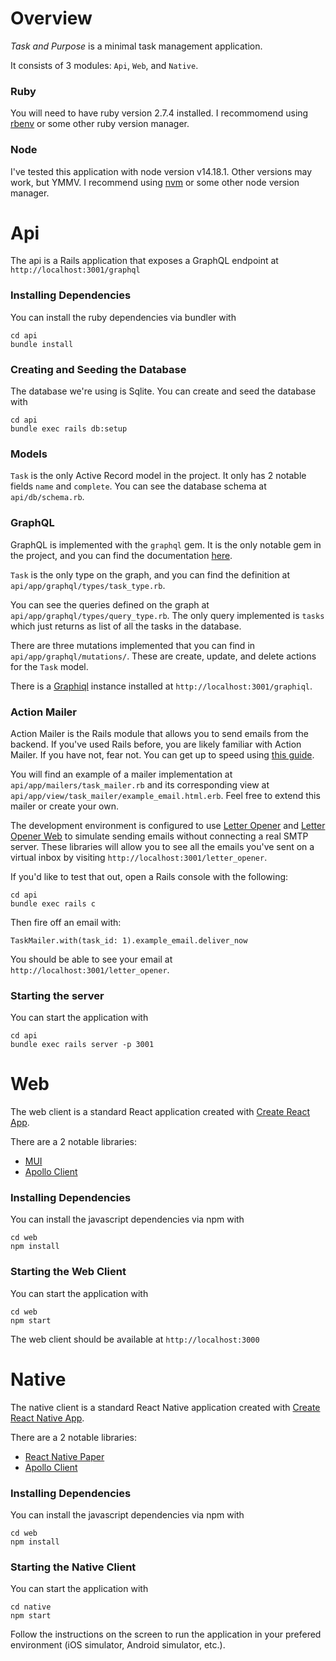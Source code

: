 
# Overview

*Task and Purpose* is a minimal task management application. 

It consists of 3 modules: `Api`, `Web`, and `Native`.
### Ruby
You will need to have ruby version 2.7.4 installed. I recommomend using [rbenv](https://github.com/rbenv/rbenv#installation) or some other ruby version manager.
### Node
I've tested this application with node version v14.18.1. Other versions may work, but YMMV. I recommend using [nvm](https://github.com/nvm-sh/nvm#installing-and-updating) or some other node version manager.

# Api
The api is a Rails application that exposes a GraphQL endpoint at `http://localhost:3001/graphql`
### Installing Dependencies
You can install the ruby dependencies via bundler with
```
cd api
bundle install
```
### Creating and Seeding the Database
The database we're using is Sqlite. You can create and seed the database with
```
cd api
bundle exec rails db:setup
```
### Models
`Task` is the only Active Record model in the project. It only has 2 notable fields `name` and `complete`. You can see the database schema at `api/db/schema.rb`.

### GraphQL
GraphQL is implemented with the `graphql` gem. It is the only notable gem in the project, and you can find the documentation [here](https://graphql-ruby.org/).

`Task` is the only type on the graph, and you can find the definition at `api/app/graphql/types/task_type.rb`.

You can see the queries defined on the graph at `api/app/graphql/types/query_type.rb`. The only query implemented is `tasks` which just returns as list of all the tasks in the database.

There are three mutations implemented that you can find in `api/app/graphql/mutations/`. These are create, update, and delete actions for the `Task` model.

There is a [Graphiql](https://github.com/graphql/graphiql/tree/main/packages/graphiql#readme) instance installed at `http://localhost:3001/graphiql`.

### Action Mailer
Action Mailer is the Rails module that allows you to send emails from the backend. If you've used Rails before, you are likely familiar with Action Mailer. If you have not, fear not. You can get up to speed using [this guide](https://guides.rubyonrails.org/action_mailer_basics.html).

You will find an example of a mailer implementation at `api/app/mailers/task_mailer.rb` and its corresponding view at `api/app/view/task_mailer/example_email.html.erb`. Feel free to extend this mailer or create your own. 

The development environment is configured to use [Letter Opener](https://github.com/ryanb/letter_opener) and [Letter Opener Web](https://github.com/fgrehm/letter_opener_web) to simulate sending emails without connecting a real SMTP server. These libraries will allow you to see all the emails you've sent on a virtual inbox by visiting `http://localhost:3001/letter_opener`.

If you'd like to test that out, open a Rails console with the following:
```
cd api
bundle exec rails c
```
Then fire off an email with:
```
TaskMailer.with(task_id: 1).example_email.deliver_now
```
You should be able to see your email at `http://localhost:3001/letter_opener`.


### Starting the server
You can start the application with
```
cd api
bundle exec rails server -p 3001
```
# Web
The web client is a standard React application created with [Create React App](https://create-react-app.dev/).

There are a 2 notable libraries:
- [MUI](https://mui.com/)
- [Apollo Client](https://www.apollographql.com/docs/react)

### Installing Dependencies
You can install the javascript dependencies via npm with
```
cd web
npm install
```

### Starting the Web Client
You can start the application with
```
cd web
npm start
```
The web client should be available at `http://localhost:3000`
# Native
The native client is a standard React Native application created with [Create React Native App](https://reactnative.dev/blog/2017/03/13/introducing-create-react-native-app).

There are a 2 notable libraries:
- [React Native Paper](https://reactnativepaper.com/)
- [Apollo Client](https://www.apollographql.com/docs/react)

### Installing Dependencies
You can install the javascript dependencies via npm with
```
cd web
npm install
```

### Starting the Native Client
You can start the application with
```
cd native
npm start
```
Follow the instructions on the screen to run the application in your prefered environment (iOS simulator, Android simulator, etc.).
